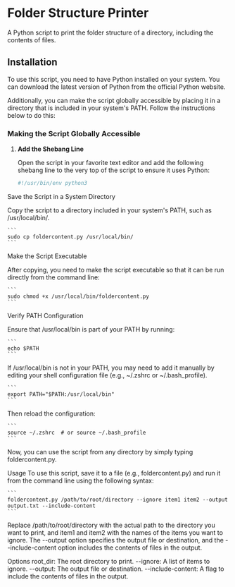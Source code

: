 # Folder Structure Printer

A Python script to print the folder structure of a directory, including the contents of files.

## Installation

To use this script, you need to have Python installed on your system. You can download the latest version of Python from the official Python website.

Additionally, you can make the script globally accessible by placing it in a directory that is included in your system's PATH. Follow the instructions below to do this:

### Making the Script Globally Accessible

1. **Add the Shebang Line**

   Open the script in your favorite text editor and add the following shebang line to the very top of the script to ensure it uses Python:

   ```python
   #!/usr/bin/env python3
   ```
Save the Script in a System Directory

Copy the script to a directory included in your system's PATH, such as /usr/local/bin/.

    ```
    sudo cp foldercontent.py /usr/local/bin/
    ```

Make the Script Executable

After copying, you need to make the script executable so that it can be run directly from the command line:

    ```
    sudo chmod +x /usr/local/bin/foldercontent.py
    ```

Verify PATH Configuration

Ensure that /usr/local/bin is part of your PATH by running:

    ```
    echo $PATH
    ```

If /usr/local/bin is not in your PATH, you may need to add it manually by editing your shell configuration file (e.g., ~/.zshrc or ~/.bash_profile).

    ```
    export PATH="$PATH:/usr/local/bin"
    ```

Then reload the configuration:

    ```
    source ~/.zshrc  # or source ~/.bash_profile
    ```

Now, you can use the script from any directory by simply typing foldercontent.py.

Usage
To use this script, save it to a file (e.g., foldercontent.py) and run it from the command line using the following syntax:

    ```
    foldercontent.py /path/to/root/directory --ignore item1 item2 --output output.txt --include-content
    ```

Replace /path/to/root/directory with the actual path to the directory you want to print, and item1 and item2 with the names of the items you want to ignore. The --output option specifies the output file or destination, and the --include-content option includes the contents of files in the output.

Options
root_dir: The root directory to print.
--ignore: A list of items to ignore.
--output: The output file or destination.
--include-content: A flag to include the contents of files in the output.